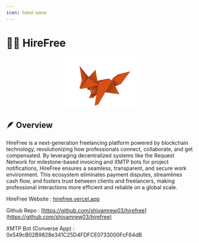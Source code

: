 ```yaml
---
icon: hand-wave
---
```


# 👨‍💻 HireFree

<div align="center"><img src="../packages/public/logojj.png" alt="" width="200"></div>

&#x20;**🪶 Overview**\
&#x20;   &#x20;
---------------

HireFree is a next-generation freelancing platform powered by blockchain technology, revolutionizing how professionals connect, collaborate, and get compensated. By leveraging decentralized systems like the Request Network for milestone-based invoicing and XMTP bots for project notifications, HireFree ensures a seamless, transparent, and secure work environment. This ecosystem eliminates payment disputes, streamlines cash flow, and fosters trust between clients and freelancers, making professional interactions more efficient and reliable on a global scale.&#x20;



HireFree Website : [hirefree.vercel.app](https://hirefree.vercel.app/)

Github Repo : [https://github.com/shivamrew03/hirefree](https://github.com/shivamrew03/hirefree)

XMTP Bot (Converse App) : 0x549cB02B9828e341C25D4FDFCE0733000FcF64dB
